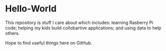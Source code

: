 # Hello-World
This repository is stuff I care about which includes: 
learning Rasberry Pi code;
helping my kids build collobartive applications; and
using data to help others.

Hope to find useful things here on GitHub.
